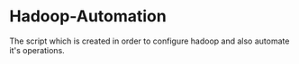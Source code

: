 # Hadoop-Automation
The script which is created in order to configure hadoop and also automate it's operations.
